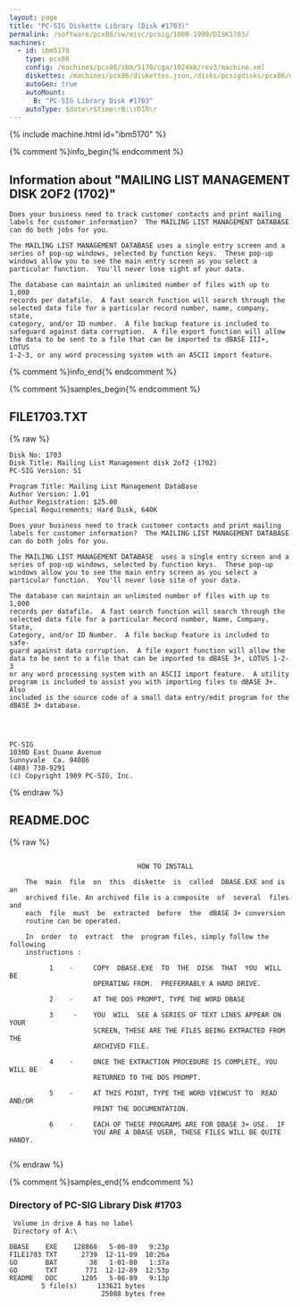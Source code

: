 ```yaml
---
layout: page
title: "PC-SIG Diskette Library (Disk #1703)"
permalink: /software/pcx86/sw/misc/pcsig/1000-1999/DISK1703/
machines:
  - id: ibm5170
    type: pcx86
    config: /machines/pcx86/ibm/5170/cga/1024kb/rev3/machine.xml
    diskettes: /machines/pcx86/diskettes.json,/disks/pcsigdisks/pcx86/diskettes.json
    autoGen: true
    autoMount:
      B: "PC-SIG Library Disk #1703"
    autoType: $date\r$time\rB:\rDIR\r
---
```


{% include machine.html id="ibm5170" %}

{% comment %}info_begin{% endcomment %}

## Information about "MAILING LIST MANAGEMENT DISK 2OF2 (1702)"

    Does your business need to track customer contacts and print mailing
    labels for customer information?  The MAILING LIST MANAGEMENT DATABASE
    can do both jobs for you.
    
    The MAILING LIST MANAGEMENT DATABASE uses a single entry screen and a
    series of pop-up windows, selected by function keys.  These pop-up
    windows allow you to see the main entry screen as you select a
    particular function.  You'll never lose sight of your data.
    
    The database can maintain an unlimited number of files with up to 1,000
    records per datafile.  A fast search function will search through the
    selected data file for a particular record number, name, company,
    state,
    category, and/or ID number.  A file backup feature is included to
    safeguard against data corruption.  A file export function will allow
    the data to be sent to a file that can be imported to dBASE III+, LOTUS
    1-2-3, or any word processing system with an ASCII import feature.
{% comment %}info_end{% endcomment %}

{% comment %}samples_begin{% endcomment %}

## FILE1703.TXT

{% raw %}
```
Disk No: 1703                                                           
Disk Title: Mailing List Management disk 2of2 (1702)                    
PC-SIG Version: S1                                                      
                                                                        
Program Title: Mailing List Management DataBase                         
Author Version: 1.01                                                    
Author Registration: $25.00                                             
Special Requirements: Hard Disk, 640K                                   
                                                                        
Does your business need to track customer contacts and print mailing    
labels for customer information?  The MAILING LIST MANAGEMENT DATABASE  
can do both jobs for you.                                               
                                                                        
The MAILING LIST MANAGEMENT DATABASE  uses a single entry screen and a  
series of pop-up windows, selected by function keys.  These pop-up      
windows allow you to see the main entry screen as you select a          
particular function.  You'll never lose site of your data.              
                                                                        
The database can maintain an unlimited number of files with up to 1,000 
records per datafile.  A fast search function will search through the   
selected data file for a particular Record number, Name, Company, State,
Category, and/or ID Number.  A file backup feature is included to safe- 
guard against data corruption.  A file export function will allow the   
data to be sent to a file that can be imported to dBASE 3+, LOTUS 1-2-3 
or any word processing system with an ASCII import feature.  A utility  
program is included to assist you with importing files to dBASE 3+. Also
included is the source code of a small data entry/edit program for the  
dBASE 3+ database.                                                      
                                                                        
                                                                        
                                                                        
                                                                        
PC-SIG                                                                  
1030D East Duane Avenue                                                 
Sunnyvale  Ca. 94086                                                    
(408) 730-9291                                                          
(c) Copyright 1989 PC-SIG, Inc.                                         
```
{% endraw %}

## README.DOC

{% raw %}
```

                                HOW TO INSTALL

    The  main  file  on  this  diskette  is  called  DBASE.EXE and is an
    archived file. An archived file is a composite  of  several  files  and
    each  file  must  be  extracted  before  the  dBASE 3+ conversion
    routine can be operated.

    In  order  to  extract  the  program files, simply follow the following
    instructions :

          1    -     COPY  DBASE.EXE  TO  THE  DISK  THAT  YOU  WILL  BE
                     OPERATING FROM.  PREFERRABLY A HARD DRIVE.

          2    -     AT THE DOS PROMPT, TYPE THE WORD DBASE

          3     -    YOU  WILL  SEE A SERIES OF TEXT LINES APPEAR ON YOUR
                     SCREEN, THESE ARE THE FILES BEING EXTRACTED FROM THE
                     ARCHIVED FILE.

          4    -     ONCE THE EXTRACTION PROCEDURE IS COMPLETE, YOU WILL BE
                     RETURNED TO THE DOS PROMPT.

          5    -     AT THIS POINT, TYPE THE WORD VIEWCUST TO  READ  AND/OR
                     PRINT THE DOCUMENTATION.

          6    -     EACH OF THESE PROGRAMS ARE FOR DBASE 3+ USE.  IF
                     YOU ARE A DBASE USER, THESE FILES WILL BE QUITE HANDY.


```
{% endraw %}

{% comment %}samples_end{% endcomment %}

### Directory of PC-SIG Library Disk #1703

     Volume in drive A has no label
     Directory of A:\

    DBASE    EXE    128868   5-06-89   9:23p
    FILE1703 TXT      2739  12-11-89  10:26a
    GO       BAT        38   1-01-80   1:37a
    GO       TXT       771  12-12-89  12:53p
    README   DOC      1205   5-06-89   9:13p
            5 file(s)     133621 bytes
                           25088 bytes free
